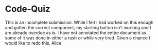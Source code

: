 # Code-Quiz
This is an incomplete submission.
While I felt I had worked on this enough and gotten the correct component, my starting button isn't working and I am already overdue as is.
I have not annotated the entire document as some of it was done in either a rush or while very tired.
Given a chance I would like to redo this.
Alice
